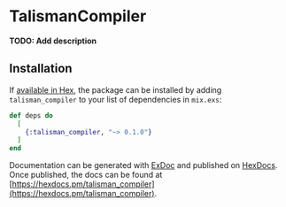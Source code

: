 # TalismanCompiler

**TODO: Add description**

## Installation

If [available in Hex](https://hex.pm/docs/publish), the package can be installed
by adding `talisman_compiler` to your list of dependencies in `mix.exs`:

```elixir
def deps do
  [
    {:talisman_compiler, "~> 0.1.0"}
  ]
end
```

Documentation can be generated with [ExDoc](https://github.com/elixir-lang/ex_doc)
and published on [HexDocs](https://hexdocs.pm). Once published, the docs can
be found at [https://hexdocs.pm/talisman_compiler](https://hexdocs.pm/talisman_compiler).

